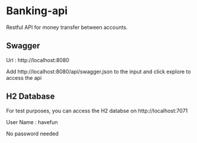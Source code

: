 # Banking-api
Restful API for money transfer between accounts.

## Swagger
Url : http://localhost:8080

Add http://localhost:8080/api/swagger.json to the input and click explore to access the api


## H2 Database
For test purposes, you can access the H2 databse on http://localhost:7071

User Name : havefun

No password needed